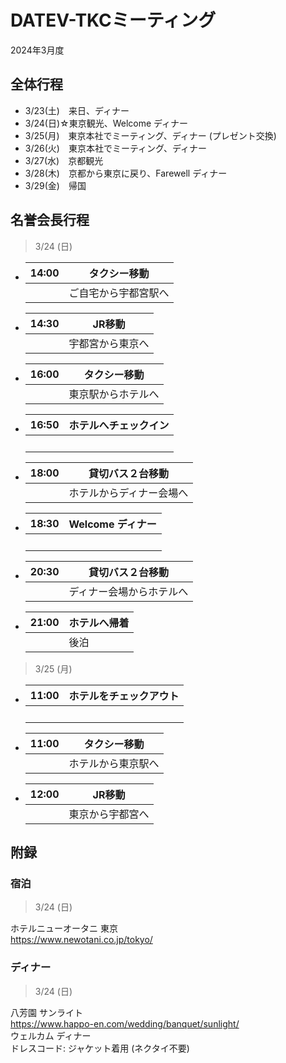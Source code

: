 # DATEV-TKCミーティング  

2024年3月度

## 全体行程

- 3/23(土)　来日、ディナー
- 3/24(日)☆東京観光、Welcome ディナー
- 3/25(月)　東京本社でミーティング、ディナー (プレゼント交換)
- 3/26(火)　東京本社でミーティング、ディナー
- 3/27(水)　京都観光
- 3/28(木)　京都から東京に戻り、Farewell ディナー
- 3/29(金)　帰国

## 名誉会長行程

> 3/24 (日)

- |14:00|タクシー移動|
  |--:|--|
  ||ご自宅から宇都宮駅へ|

- |14:30|JR移動|
  |--:|--|
  ||宇都宮から東京へ|

- |16:00|タクシー移動|
  |--:|--|
  ||東京駅からホテルへ|

- |16:50|ホテルへチェックイン|
  |--:|--|
  ||<br>|

- |18:00|貸切バス２台移動|
  |--:|--|
  ||ホテルからディナー会場へ|

- |18:30|Welcome ディナー|
  |--:|--|
  ||<br>|

- |20:30|貸切バス２台移動|
  |--:|--|
  ||ディナー会場からホテルへ|

- |21:00|ホテルへ帰着|
  |--:|--|
  ||後泊|

> 3/25 (月)

- |11:00|ホテルをチェックアウト|
  |--:|--|
  ||<br>|

- |11:00|タクシー移動|
  |--:|--|
  ||ホテルから東京駅へ|

- |12:00|JR移動|
  |--:|--|
  ||東京から宇都宮へ|

## 附録

### 宿泊

> 3/24 (日)

ホテルニューオータニ 東京  
https://www.newotani.co.jp/tokyo/

### ディナー

> 3/24 (日)

八芳園 サンライト  
https://www.happo-en.com/wedding/banquet/sunlight/  
ウェルカム ディナー  
ドレスコード: ジャケット着用 (ネクタイ不要)
